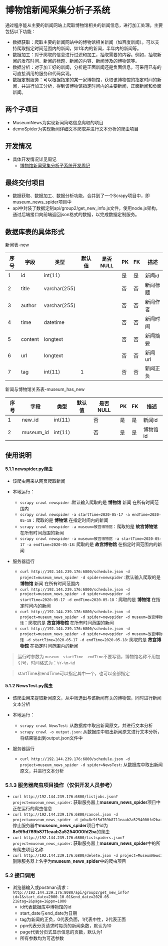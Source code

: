# 博物馆新闻采集分析子系统

通过程序能从主要的新闻网站上爬取博物馆相关的新闻信息，进行加工处理。主要包括以下功能：

- 数据获取：爬取主要的新闻网站中的博物馆相关新闻（如百度新闻）。可以支持爬取指定时间范围内的新闻，如1年内的新闻，半年内的新闻等。
- 数据加工：对于爬取的信息进行过滤和加工，抽取需要的内容。例如，抽取新闻的发布时间、新闻的标题、新闻的内容、新闻涉及的博物馆等。
- 数据分析：对于加工好的新闻，分析是正面新闻还是负面信息。可采用已有的可直接调用的服务和代码实现。
- 数据定制服务：可以根据指定的某一家博物馆，获取该博物馆的指定时间的新闻，并进行加工分析，得到该博物馆指定时间内的主要新闻，正面新闻和负面新闻。



## 两个子项目

- MuseumNews为实现新闻简略信息爬取的项目
- demoSpider为实现新闻详细文本爬取并进行文本分析的爬虫项目

## 开发情况

- 具体开发情况详见周记
    - [博物馆新闻采集分析子系统开发周记](https://github.com/Ice-Jeffrey/BUCTCS1703SECD/blob/master/%E5%8D%9A%E7%89%A9%E9%A6%86%E6%96%B0%E9%97%BB%E9%87%87%E9%9B%86%E5%88%86%E6%9E%90%E5%AD%90%E7%B3%BB%E7%BB%9F/%E8%AF%B4%E6%98%8E%E6%96%87%E6%A1%A3/%E9%A1%B9%E7%9B%AE%E5%BC%80%E5%8F%91%E5%91%A8%E8%AE%B0.md)

## 最终交付项目

- 数据获取、数据加工、数据分析功能，合并到了一个Scrapy项目中，即museum_news_spider项目中
- api中封装了数据定制api/group2/get_new_info.js文件，使用node.js架构，通过后端接口向前端返回json格式的数据，以完成数据定制服务。


## 数据库表的具体形式

  新闻表-new

  | 序号 | 字段    | 类型         | 默认值 | 是否NULL | PK   | FK   | 描述     |
  | ---- | ------- | ------------ | ------ | -------- | ---- | ---- | -------- |
  | 1    | id      | int(11)      |        |          | 是   | 是   | 新闻id   |
  | 2    | title   | varchar(255) |        |          | 否   | 否   | 新闻标题 |
  | 3    | author  | varchar(255) |        |          | 否   | 否   | 新闻作者 |
  | 4    | time    | datetime     |        |          | 否   | 否   | 新闻时间 |
  | 5    | content | longtext     |        |          | 否   | 否   | 新闻摘要 |
  | 6    | url     | longtext     |        |          | 否   | 否   | 新闻url  |
  | 7    | tag     | int(11)      | 1      |          | 否   | 否   | 新闻正负 |


  新闻与博物馆关系表-museum_has_new

  | 序号 | 字段      | 类型    | 默认值 | 是否NULL | PK   | FK   | 描述     |
  | ---- | --------- | ------- | ------ | -------- | ---- | ---- | -------- |
  | 1    | new_id    | int(11) |        | 否       | 是   | 是   | 新闻id   |
  | 2    | museum_id | int(11) |        | 否       | 是   | 是   | 博物馆id |


## 使用说明

#### 5.1.1 newspider.py爬虫

- 该爬虫用来从网页爬取新闻

- 本地运行：
  - `scrapy crawl newspider` :默认输入爬取的是 **博物馆** 新闻 在所有时间范围内
  - `scrapy crawl newspider -a startTime=2020-05-17 -a endTime=2020-05-18`：爬取的是 **博物馆** 在指定时间内的新闻
  - `scrapy crawl newspider -a museum=故宫博物馆`：爬取的是 **故宫博物馆** 在所有时间范围的新闻
  - `scrapy crawl newspider -a museum=故宫博物馆 -a startTime=2020-05-17 -a endTime=2020-05-18`: 爬取的是 **故宫博物馆** 在指定时间范围内的新闻

- 服务器运行
  - `curl http://192.144.239.176:6800/schedule.json -d project=museum_news_spider -d spider=newspider` :默认输入爬取的是 **博物馆** 新闻 在所有时间范围内
  - `curl http://192.144.239.176:6800/schedule.json -d project=museum_news_spider -d spider=newspider -d startTime=2020-05-17 -d endTime=2020-05-18`：爬取的是 **博物馆** 在指定时间内的新闻
  - `curl http://192.144.239.176:6800/schedule.json -d project=museum_news_spider -d spider=newspider -d museum=故宫博物馆`：爬取的是 **故宫博物馆** 在所有时间范围的新闻
  - `curl http://192.144.239.176:6800/schedule.json -d project=museum_news_spider -d spider=newspider -d museum=故宫博物馆 -d startTime=2020-05-17 -d endTime=2020-05-18`: 爬取的是 **故宫博物馆** 在指定时间范围内的新闻

> 运行时参数为 `museum  startTime  endTime`不要写错，博物馆名称不用加引号，时间格式为：`%Y-%m-%d`

> startTime和endTime可以指定其中一个，也可以全部指定

#### 5.1.2 NewsTest.py爬虫

- 该爬虫用来提取新闻原文，从中筛选出与该新闻有关的博物馆，同时进行新闻文本分析

- 本地运行：
  - `scrapy crawl NewsTest`: 从数据库中取出新闻原文，并进行文本分析
  - `scrapy crawl -o output.json`: 从数据库中取出新闻原文进行文本分析，将结果输出到output.json文件中

- 服务器运行
  - `curl http://192.144.239.176:6800/schedule.json -d project=museum_news_spider -d spider=NewsTest`: 从数据库中取出新闻原文，并进行文本分析
  

### 5.1.3 服务器爬虫项目操作（仅供开发人员参考）

  - `curl http://192.144.239.176:6800/listjobs.json?project=museum_news_spider`: 获取服务器上**museum_news_spider**项目中正在运行的爬虫信息
  - `curl http://192.144.239.176:6800/cancel.json -d project=museum_news_spider -d job=8c9f5d769b8711eaab2a5254000fd2ba`: 停止服务器中**museum_news_spider**项目中id为**8c9f5d769b8711eaab2a5254000fd2ba**的爬虫
  - `curl http://192.144.239.176:6800/listspiders.json?project=museum_news_spider`: 获取服务器上**museum_news_spider**中的所有爬虫项目名称
  - `curl http://192.144.239.176:6800/delete.json -d project=MuseumNews`: 删除服务器上名字为**museum_news_spider**中的爬虫项目

### 5.2 接口调用

- 浏览器输入或postman请求：`http://192.144.239.176:8080/api/group2/get_new_info?id=1&start_date=2000-10-01&end_date=2020-05-21&tag=2&page=1&ppn=1000`
    - id代表数据库中博物馆的id
    - start_date与end_date为日期
    - tag为新闻的正负，0代表负面，1代表中性，2代表正面
    - ppn代表分页请求时每页的新闻条数，默认为10
    - page代表分页式显示信息的页数，默认为1
    - 所有参数均为可选参数